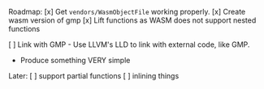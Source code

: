 Roadmap:
[x] Get `vendors/WasmObjectFile` working properly.
[x] Create wasm version of gmp
[x] Lift functions as WASM does not support nested functions


[ ] Link with GMP
    - Use LLVM's LLD to link with external code, like GMP.
- Produce something VERY simple

Later:
[ ] support partial functions
[ ] inlining things